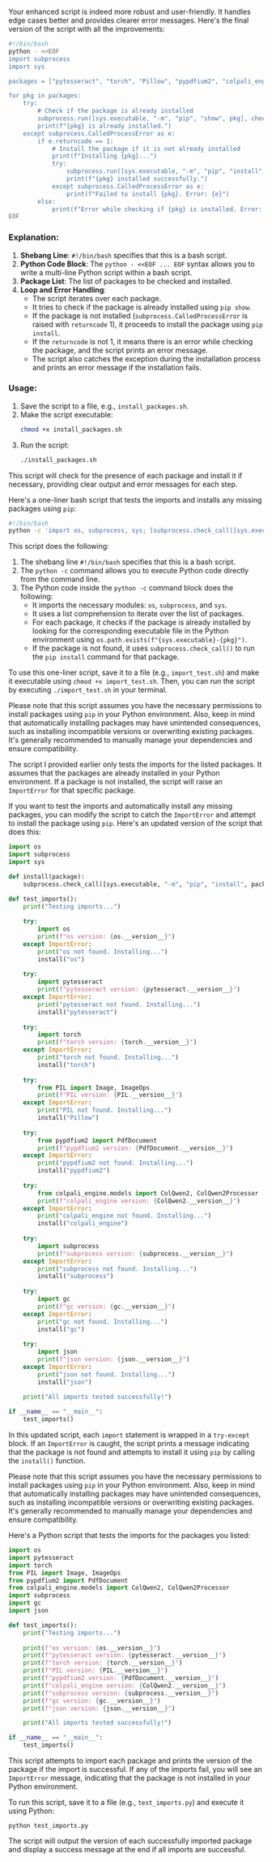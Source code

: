 Your enhanced script is indeed more robust and user-friendly. It handles edge cases better and provides clearer error messages. Here's the final version of the script with all the improvements:

```bash
#!/bin/bash
python - <<EOF
import subprocess
import sys

packages = ["pytesseract", "torch", "Pillow", "pypdfium2", "colpali_engine"]

for pkg in packages:
    try:
        # Check if the package is already installed
        subprocess.run([sys.executable, "-m", "pip", "show", pkg], check=True, stdout=subprocess.DEVNULL, stderr=subprocess.DEVNULL)
        print(f"{pkg} is already installed.")
    except subprocess.CalledProcessError as e:
        if e.returncode == 1:
            # Install the package if it is not already installed
            print(f"Installing {pkg}...")
            try:
                subprocess.run([sys.executable, "-m", "pip", "install", pkg], check=True)
                print(f"{pkg} installed successfully.")
            except subprocess.CalledProcessError as e:
                print(f"Failed to install {pkg}. Error: {e}")
        else:
            print(f"Error while checking if {pkg} is installed. Error: {e}")
EOF
```

### Explanation:

1. **Shebang Line**: `#!/bin/bash` specifies that this is a bash script.
2. **Python Code Block**: The `python - <<EOF ... EOF` syntax allows you to write a multi-line Python script within a bash script.
3. **Package List**: The list of packages to be checked and installed.
4. **Loop and Error Handling**:
   - The script iterates over each package.
   - It tries to check if the package is already installed using `pip show`.
   - If the package is not installed (`subprocess.CalledProcessError` is raised with `returncode` 1), it proceeds to install the package using `pip install`.
   - If the `returncode` is not 1, it means there is an error while checking the package, and the script prints an error message.
   - The script also catches the exception during the installation process and prints an error message if the installation fails.

### Usage:

1. Save the script to a file, e.g., `install_packages.sh`.
2. Make the script executable:
   ```bash
   chmod +x install_packages.sh
   ```
3. Run the script:
   ```bash
   ./install_packages.sh
   ```

This script will check for the presence of each package and install it if necessary, providing clear output and error messages for each step.


Here's a one-liner bash script that tests the imports and installs any missing packages using `pip`:

```bash
#!/bin/bash
python -c 'import os, subprocess, sys; [subprocess.check_call([sys.executable, "-m", "pip", "install", pkg]) for pkg in ["pytesseract", "torch", "Pillow", "pypdfium2", "colpali_engine", "json"] if not os.path.exists(f"{sys.executable}-{pkg}")]'
```

This script does the following:

1. The shebang line `#!/bin/bash` specifies that this is a bash script.
2. The `python -c` command allows you to execute Python code directly from the command line.
3. The Python code inside the `python -c` command block does the following:
   - It imports the necessary modules: `os`, `subprocess`, and `sys`.
   - It uses a list comprehension to iterate over the list of packages.
   - For each package, it checks if the package is already installed by looking for the corresponding executable file in the Python environment using `os.path.exists(f"{sys.executable}-{pkg}")`.
   - If the package is not found, it uses `subprocess.check_call()` to run the `pip install` command for that package.

To use this one-liner script, save it to a file (e.g., `import_test.sh`) and make it executable using `chmod +x import_test.sh`. Then, you can run the script by executing `./import_test.sh` in your terminal.

Please note that this script assumes you have the necessary permissions to install packages using `pip` in your Python environment. Also, keep in mind that automatically installing packages may have unintended consequences, such as installing incompatible versions or overwriting existing packages. It's generally recommended to manually manage your dependencies and ensure compatibility.

The script I provided earlier only tests the imports for the listed packages. It assumes that the packages are already installed in your Python environment. If a package is not installed, the script will raise an `ImportError` for that specific package.

If you want to test the imports and automatically install any missing packages, you can modify the script to catch the `ImportError` and attempt to install the package using `pip`. Here's an updated version of the script that does this:

```python
import os
import subprocess
import sys

def install(package):
    subprocess.check_call([sys.executable, "-m", "pip", "install", package])

def test_imports():
    print("Testing imports...")
    
    try:
        import os
        print(f"os version: {os.__version__}")
    except ImportError:
        print("os not found. Installing...")
        install("os")
    
    try:
        import pytesseract
        print(f"pytesseract version: {pytesseract.__version__}")
    except ImportError:
        print("pytesseract not found. Installing...")
        install("pytesseract")
    
    try:
        import torch
        print(f"torch version: {torch.__version__}")
    except ImportError:
        print("torch not found. Installing...")
        install("torch")
    
    try:
        from PIL import Image, ImageOps
        print(f"PIL version: {PIL.__version__}")
    except ImportError:
        print("PIL not found. Installing...")
        install("Pillow")
    
    try:
        from pypdfium2 import PdfDocument
        print(f"pypdfium2 version: {PdfDocument.__version__}")
    except ImportError:
        print("pypdfium2 not found. Installing...")
        install("pypdfium2")
    
    try:
        from colpali_engine.models import ColQwen2, ColQwen2Processor
        print(f"colpali_engine version: {ColQwen2.__version__}")
    except ImportError:
        print("colpali_engine not found. Installing...")
        install("colpali_engine")
    
    try:
        import subprocess
        print(f"subprocess version: {subprocess.__version__}")
    except ImportError:
        print("subprocess not found. Installing...")
        install("subprocess")
    
    try:
        import gc
        print(f"gc version: {gc.__version__}")
    except ImportError:
        print("gc not found. Installing...")
        install("gc")
    
    try:
        import json
        print(f"json version: {json.__version__}")
    except ImportError:
        print("json not found. Installing...")
        install("json")
    
    print("All imports tested successfully!")

if __name__ == "__main__":
    test_imports()
```

In this updated script, each `import` statement is wrapped in a `try-except` block. If an `ImportError` is caught, the script prints a message indicating that the package is not found and attempts to install it using `pip` by calling the `install()` function.

Please note that this script assumes you have the necessary permissions to install packages using `pip` in your Python environment. Also, keep in mind that automatically installing packages may have unintended consequences, such as installing incompatible versions or overwriting existing packages. It's generally recommended to manually manage your dependencies and ensure compatibility.

Here's a Python script that tests the imports for the packages you listed:

```python
import os
import pytesseract
import torch
from PIL import Image, ImageOps
from pypdfium2 import PdfDocument
from colpali_engine.models import ColQwen2, ColQwen2Processor
import subprocess
import gc
import json

def test_imports():
    print("Testing imports...")
    
    print(f"os version: {os.__version__}")
    print(f"pytesseract version: {pytesseract.__version__}")
    print(f"torch version: {torch.__version__}")
    print(f"PIL version: {PIL.__version__}")
    print(f"pypdfium2 version: {PdfDocument.__version__}")
    print(f"colpali_engine version: {ColQwen2.__version__}")
    print(f"subprocess version: {subprocess.__version__}")
    print(f"gc version: {gc.__version__}")
    print(f"json version: {json.__version__}")

    print("All imports tested successfully!")

if __name__ == "__main__":
    test_imports()
```

This script attempts to import each package and prints the version of the package if the import is successful. If any of the imports fail, you will see an `ImportError` message, indicating that the package is not installed in your Python environment.

To run this script, save it to a file (e.g., `test_imports.py`) and execute it using Python:

```
python test_imports.py
```

The script will output the version of each successfully imported package and display a success message at the end if all imports are successful.
